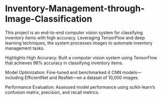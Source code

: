 # Inventory-Management-through-Image-Classification

This project is an end-to-end computer vision system for classifying inventory items with high accuracy. Leveraging TensorFlow and deep learning techniques, the system processes images to automate inventory management tasks.

Highlights
High Accuracy: Built a computer vision system using TensorFlow that achieves 96% accuracy in classifying inventory items.

Model Optimization: Fine-tuned and benchmarked 4 CNN models—including EfficientNet and ResNet—on a dataset of 10,000 images.

Performance Evaluation: Assessed model performance using scikit-learn’s confusion matrix, precision, and recall metrics.
